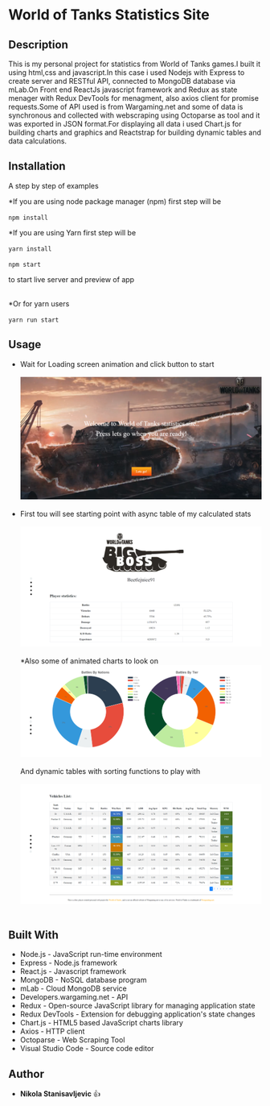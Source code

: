 # World of Tanks Statistics Site

## Description
This is my personal project for statistics from World of Tanks games.I built it using html,css and javascript.In this case i used Nodejs with Express to create server and RESTful API, connected to MongoDB database via mLab.On Front end ReactJs javascript framework and Redux as state menager with Redux DevTools for menagment, also axios client for promise requests.Some of API used is from Wargaming.net and some of data is synchronous and collected with webscraping using Octoparse as tool and it was exported in JSON format.For displaying all data i used Chart.js for building charts and graphics and Reactstrap for building dynamic tables and data calculations.
## Installation
A step by step of examples <br>

*If you are using node package manager (npm) first step will be <br>

`npm install`<br>

*If you are using Yarn first step will be <br>

`yarn install`<br>

`npm start`<br>

to start live server and preview of app <br><br>

*Or for yarn users <br>

`yarn run start`<br>

## Usage

* Wait for Loading screen animation and click button to start<br><br>
![](client/src/assets/screenshoots/1.png)<br><br>
* First tou will see starting point with async table of my calculated stats<br><br>
![](client/src/assets/screenshoots/2.png)<br><br>
*Also some of animated charts to look on<br>
![](client/src/assets/screenshoots/3.png)<br><br>
And dynamic tables with sorting functions to play with <br><br>
![](client/src/assets/screenshoots/4.png)<br><br>

## Built With

- Node.js - JavaScript run-time environment <br>
- Express - Node.js framework<br>
- React.js - Javascript framework<br>
- MongoDB - NoSQL database program<br>
- mLab - Cloud MongoDB service<br>
- Developers.wargaming.net - API<br>
- Redux - Open-source JavaScript library for managing application state<br>
- Redux DevTools - Extension for debugging application's state changes<br>
- Chart.js -  HTML5 based JavaScript charts library<br>
- Axios - HTTP client <br>
- Octoparse - Web Scraping Tool <br>
- Visual Studio Code - Source code editor<br>

## Author

- **Nikola Stanisavljevic**   :+1:
